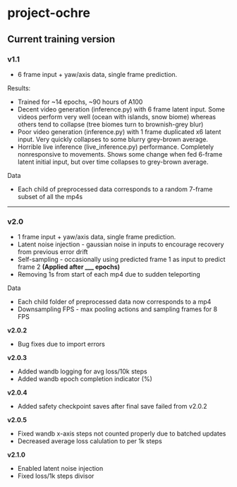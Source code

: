 # project-ochre

## Current training version

### v1.1

- 6 frame input + yaw/axis data, single frame prediction.

Results: 
- Trained for ~14 epochs, ~90 hours of A100
- Decent video generation (inference.py) with 6 frame latent input. Some videos perform very well (ocean with islands, snow biome) whereas others tend to collapse (tree biomes turn to brownish-grey blur)
- Poor video generation (inference.py) with 1 frame duplicated x6 latent input. Very quickly collapses to some blurry grey-brown average.
- Horrible live inference (live_inference.py) performance. Completely nonresponsive to movements. Shows some change when fed 6-frame latent initial input, but over time collapses to grey-brown average.

Data
- Each child of preprocessed data corresponds to a random 7-frame subset of all the mp4s

---
### v2.0
- 1 frame input + yaw/axis data, single frame prediction.
- Latent noise injection - gaussian noise in inputs to encourage recovery from previous error drift
- Self-sampling - occasionally using predicted frame 1 as input to predict frame 2 **(Applied after ___ epochs)**
- Removing 1s from start of each mp4 due to sudden teleporting

Data 
- Each child folder of preprocessed data now corresponds to a mp4
- Downsampling FPS - max pooling actions and sampling frames for 8 FPS

**v2.0.2**
- Bug fixes due to import errors

**v2.0.3**
- Added wandb logging for avg loss/10k steps
- Added wandb epoch completion indicator (%)

**v2.0.4**
- Added safety checkpoint saves after final save failed from v2.0.2

**v2.0.5**
- Fixed wandb x-axis steps not counted properly due to batched updates
- Decreased average loss calulation to per 1k steps

**v2.1.0**
- Enabled latent noise injection
- Fixed loss/1k steps divisor 